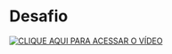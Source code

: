 # Desafio
[![CLIQUE AQUI PARA ACESSAR O VÍDEO](https://img.youtube.com/vi/-vYAQtOPFEc/0.jpg)](https://www.youtube.com/watch?v=-vYAQtOPFEc)
